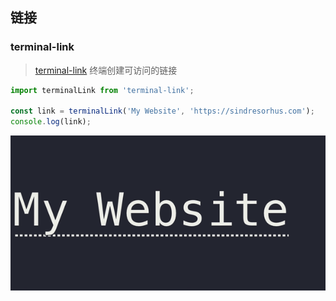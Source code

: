 ## 链接

### terminal-link

> [terminal-link](https://github.com/sindresorhus/terminal-link) 终端创建可访问的链接

```jsx
import terminalLink from 'terminal-link';

const link = terminalLink('My Website', 'https://sindresorhus.com');
console.log(link);
```

![terminal-link-example.gif](../../../../static/img/terminal-link.gif)

